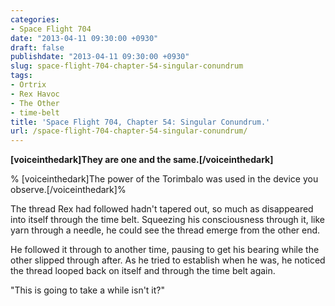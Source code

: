 ```yaml
---
categories:
- Space Flight 704
date: "2013-04-11 09:30:00 +0930"
draft: false
publishdate: "2013-04-11 09:30:00 +0930"
slug: space-flight-704-chapter-54-singular-conundrum
tags:
- Ortrix
- Rex Havoc
- The Other
- time-belt
title: 'Space Flight 704, Chapter 54: Singular Conundrum.'
url: /space-flight-704-chapter-54-singular-conundrum/
---
```

**\[voiceinthedark\]They are one and the same.\[/voiceinthedark\]**

% \[voiceinthedark\]The power of the Torimbalo was used in the device
you observe.\[/voiceinthedark\]%

The thread Rex had followed hadn't tapered out, so much as disappeared
into itself through the time belt. Squeezing his consciousness through
it, like yarn through a needle, he could see the thread emerge from the
other end.

He followed it through to another time, pausing to get his bearing while
the other slipped through after. As he tried to establish when he was,
he noticed the thread looped back on itself and through the time belt
again.

"This is going to take a while isn't it?"